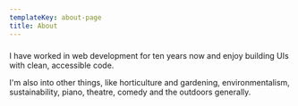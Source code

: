 ```yaml
---
templateKey: about-page
title: About
---
```


###

I have worked in web development for ten years now and enjoy building UIs with
clean, accessible code.

I'm also into other things, like horticulture and gardening, environmentalism,
sustainability, piano, theatre, comedy and the outdoors generally.
